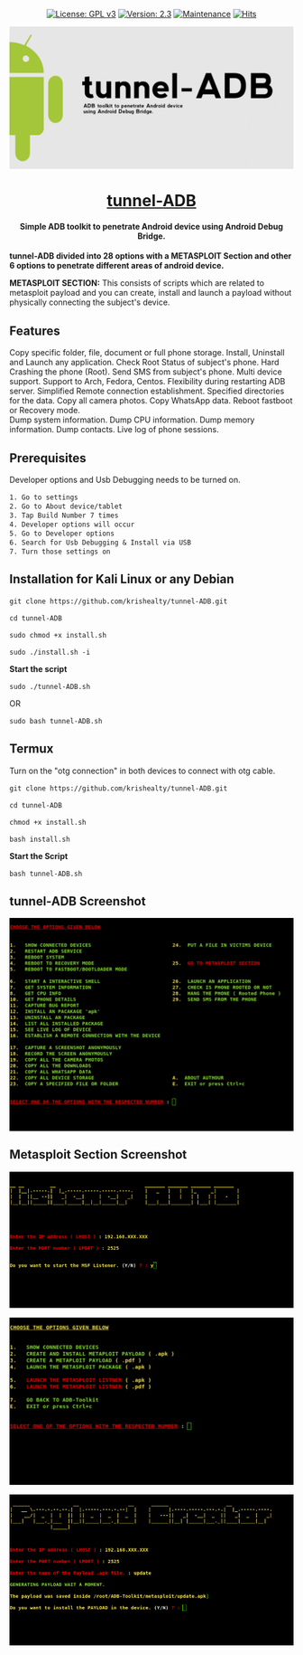 <div align="center" markdown="1">

[![License: GPL v3](https://img.shields.io/badge/License-GPLv3-blue.svg)](https://www.gnu.org/licenses/gpl-3.0)
[![Version: 2.3](https://img.shields.io/badge/Version%3F-2.3-green.svg)](https://github.com/krishealty/tunnel-ADB)
[![Maintenance](https://img.shields.io/badge/Maintained%3F-yes-green.svg)](https://gitHub.com/krishealty/tunnel-ADB/graphs/commit-activity)
[![Hits](https://hits.seeyoufarm.com/api/count/incr/badge.svg?url=https%3A%2F%2Fgithub.com%2Fkrishealty%2Ftunnel-ADB&count_bg=%2379C83D&title_bg=%23555555&icon=&icon_color=%23E7E7E7&title=Hits&edge_flat=false)](https://ashwini.codes)

</div>


<p align="center">
  <a href="https://github.com/krishealty/tunnel-ADB">
    <img align="center" src="screenshots/tunnel-ADB-Banner.png" alt="tunnel-ADB-Banner"></a><br>
  </a>
  <a href="https://github.com/krishealty/tunnel-ADB">
   <h1 align="center">tunnel-ADB</h1>
  </a>
  <h4 align="center"><b>
  Simple ADB toolkit to penetrate Android device using Android Debug Bridge.
  </b></h4>
  </p>

**tunnel-ADB divided into 28 options with a METASPLOIT Section and other 6 options to penetrate different areas of android device.**


**METASPLOIT SECTION:** This consists of scripts which are related to metasploit payload and you can create, install and launch a payload without physically connecting the subject's device.

## Features

Copy specific folder, file, document or full phone storage.
Install, Uninstall and Launch any application.
Check Root Status of subject's phone.
Hard Crashing the phone (Root).
Send SMS from subject's phone.
Multi device support.
Support to Arch, Fedora, Centos.
Flexibility during restarting ADB server.
Simplified Remote connection establishment.
Specified directories for the data.
Copy all camera photos.
Copy WhatsApp data.
Reboot fastboot or Recovery mode.           
Dump system information.
Dump CPU information.
Dump memory information.
Dump contacts.
Live log of phone sessions.

## Prerequisites

Developer options and Usb Debugging needs to be turned on.

```
1. Go to settings
2. Go to About device/tablet
3. Tap Build Number 7 times
4. Developer options will occur
5. Go to Developer options
6. Search for Usb Debugging & Install via USB
7. Turn those settings on
```

## Installation for Kali Linux or any Debian

```
git clone https://github.com/krishealty/tunnel-ADB.git
```

```
cd tunnel-ADB
```

```
sudo chmod +x install.sh
```

```
sudo ./install.sh -i
```

**Start the script**

```
sudo ./tunnel-ADB.sh
```

OR

```
sudo bash tunnel-ADB.sh
```

## Termux

Turn on the "otg connection" in both devices to connect with otg cable.

```
git clone https://github.com/krishealty/tunnel-ADB.git
```

```
cd tunnel-ADB
```

```
chmod +x install.sh
```

```
bash install.sh
```

**Start the Script**

```
bash tunnel-ADB.sh
```

## tunnel-ADB Screenshot

<p align="center">
    <img align="center" src="screenshots/20240617_133503.jpg"><br>
</p>

## Metasploit Section Screenshot

<p align="center">
    <img align="center" src="screenshots/git4.jpeg"><br><br>
    <img align="center" src="screenshots/20240617_133542.jpg"><br><br>
    <img align="center" src="screenshots/git3.jpeg"><br><br>
</p>


